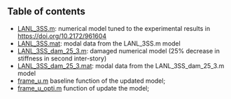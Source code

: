 ## Table of contents

- [LANL_3SS.m](/LANL_3SS/LANL_3SS.m): numerical model tuned to the experimental results in https://doi.org/10.2172/961604
- [LANL_3SS.mat](/LANL_3SS/LANL_3SS.mat): modal data from the LANL_3SS.m model
- [LANL_3SS_dam_25_3.m](/LANL_3SS/LANL_3SS_dam_25_3.m): damaged numerical model (25% decrease in stiffness in second inter-story)
- [LANL_3SS_dam_25_3.mat](/LANL_3SS/LANL_3SS_dam_25_3.mat): modal data from the LANL_3SS_dam_25_3.m model
- [frame_u.m](/LANL_3SS/frame_u.m) baseline function of the updated model;
- [frame_u_opti.m](/LANL_3SS/frame_u_opti.m) function of update the model;
